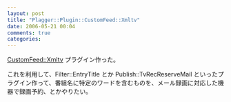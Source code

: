 ```yaml
---
layout: post
title: "Plagger::Plugin::CustomFeed::Xmltv"
date: 2006-05-21 00:04
comments: true
categories: 
---
```

<p class="entryBody">
<a href="http://trac.mizzy.org/public/browser/plagger/trunk/lib/Plagger/Plugin/CustomFeed/Xmltv.pm" target="_blank">CustomFeed::Xmltv</a> プラグイン作った。
</p>

<p class="entryBody">
これを利用して、Filter::EntryTitle とか Publish::TvRecReserveMail といったプラグイン作って、番組名に特定のワードを含むものを、メール録画に対応した機器で録画予約、とかやりたい。
</p>
